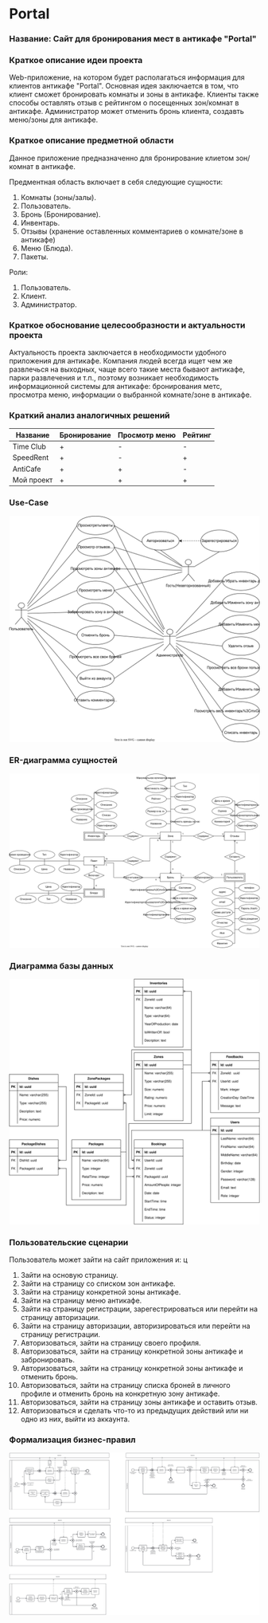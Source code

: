 # Portal

### Название: **Сайт для бронирования мест в антикафе "Portal"**

### **Краткое описание идеи проекта**

Web-приложение, на котором будет располагаться информация для клиентов антикафе "Portal". 
Основная идея заключается в том, что клиент сможет бронировать комнаты и зоны в антикафе. Клиенты также способы оставлять отзыв с рейтингом о посещенных зон/комнат в антикафе. Администратор может отменить бронь клиента, создавть меню/зоны для антикафе.

### **Краткое описание предметной области**

Данное приложение предназначенно для бронирование клиетом зон/комнат в антикафе.

Предментная область включает в себя следующие сущности:

1. Комнаты (зоны/залы).
2. Пользователь.
3. Бронь (Бронирование).
4. Инвентарь.
5. Отзывы (хранение оставленных комментариев о комнате/зоне в антикафе)
6. Меню (Блюда).
7. Пакеты.

Роли:

1. Пользователь.
2. Клиент.
3. Администратор.

### **Краткое обоснование целесообразности и актуальности проекта**

Актуальность проекта заключается в необходимости удобного приложения для
антикафе. Компания людей всегда ищет чем же развлечься на выходных, чаще всего такие места бывают антикафе, парки развлечения и т.п., поэтому возникает необходимость информационной системы для антикафе: бронирования метс, просмотра меню, информации о выбранной комнате/зоне в антикафе. 

### **Краткий анализ аналогичных решений**

|Название|Бронирование|Просмотр меню|Рейтинг| 
|--------|----------|-------------|--------------|
|Time Club|+|-|-|
|SpeedRent|+|-|+|
|AntiCafe |+|+|-|
|Мой проект|+|+|+|


### **Use-Case**

![use-case](img/use-case.svg)

### **ER-диаграмма сущностей**

![er](img/er.svg)

### **Диаграмма базы данных**

![db](img/db.svg)

### **Пользовательские сценарии**

Пользователь может зайти на сайт приложения и:
ц
1. Зайти на основую страницу.
2. Зайти на страницу со списком зон антикафе.
3. Зайти на страницу конкретной зоны антикафе.
4. Зайти на страницу меню антикафе.
5. Зайти на страницу регистрации, зарегестрироваться или перейти на страницу авторизации.
6. Зайти на страницу авторизации, авторизироваться или перейти на страницу регистрации.
7. Авторизоваться, зайти на страницу своего профиля.
8. Авторизоваться, зайти на страницу конкретной зоны антикафе и забронировать.
9. Авторизоваться, зайти на страницу конкретной зоны антикафе и отменить бронь.
10. Авторизоваться, зайти на страницу списка броней в личного профиле и отменить бронь на конкретную зону антикафе.
11. Авторизоваться, зайти на страницу зоны антикафе и оставить отзыв.
12. Авторизоваться и сделать что-то из предыдущих действий или ни одно из них, выйти из аккаунта.

### **Формализация бизнес-правил**

![bpmn](img/bpmn.svg)
